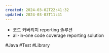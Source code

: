 ```yaml
---
created: 2024-03-02T22:41:32
updated: 2024-03-03T11:41
---
```

- 코드 커버리지 reporting 솔루션
- all-in-one code coverage reporting solution

#Java 
#Test 
#Library 